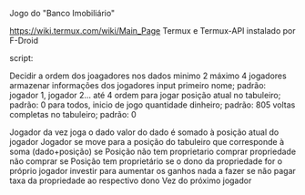 Jogo do "Banco Imobiliário"


https://wiki.termux.com/wiki/Main_Page
Termux e Termux-API instalado por F-Droid




script:

Decidir a ordem dos joagadores nos dados
minimo 2 máximo 4 jogadores
    armazenar informações dos jogadores
        input primeiro nome; padrão: jogador 1, jogador 2... até 4
        ordem para jogar
        posição atual no tabuleiro; padrão: 0 para todos, inicio de jogo
        quantidade dinheiro; padrão: 805
        voltas completas no tabuleiro; padrão: 0



Jogador da vez joga o dado
valor do dado é somado à posição atual do jogador
Jogador se move para a posição do tabuleiro que corresponde à soma (dado+posição)
se Posição não tem proprietario
    comprar propriedade
    não comprar
se Posição tem proprietário
    se o dono da propriedade for o próprio jogador
        investir para aumentar os ganhos
        nada a fazer
    se não
        pagar taxa da propriedade ao respectivo dono
Vez do próximo jogador
